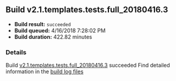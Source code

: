 ## Build v2.1.templates.tests.full_20180416.3
- **Build result:** `succeeded`
- **Build queued:** 4/16/2018 7:28:02 PM
- **Build duration:** 422.82 minutes
### Details
Build [v2.1.templates.tests.full_20180416.3](https://winappstudio.visualstudio.com/web/build.aspx?pcguid=a4ef43be-68ce-4195-a619-079b4d9834c2&builduri=vstfs%3a%2f%2f%2fBuild%2fBuild%2f25488) succeeded
Find detailed information in the [build log files](https://uwpctdiags.blob.core.windows.net/buildlogs/v2.1.templates.tests.full_20180416.3_logs.zip)

